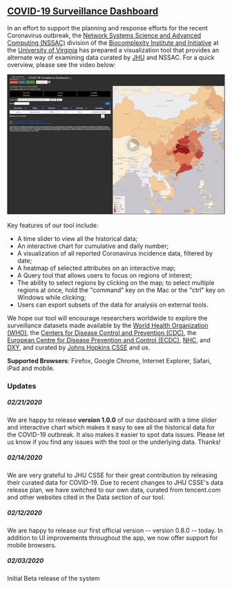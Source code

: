 ## [COVID-19 Surveillance Dashboard](http://nssac.bii.virginia.edu/covid-19/dashboard/) 


In an effort to support the planning and response efforts for the recent Coronavirus outbreak,
the [Network Systems Science and Advanced Computing (NSSAC)](https://biocomplexity.virginia.edu/nssac)
division of the [Biocomplexity Institute and Initiative](https://biocomplexity.virginia.edu/) 
at the [University of Virginia](https://www.virginia.edu/) has prepared a visualization tool that provides an alternate way of examining data curated by [JHU](https://github.com/CSSEGISandData/COVID-19/tree/master/daily_case_updates) and NSSAC. For a quick overview, please see the video below:

[![COVID-19 Surveillance Dashboard](/covid-19/dashboard/videoimage.png)](https://youtu.be/xJWTc3bo8q4 "COVID-19 Surveillance Dashboard")

Key features of our tool include:

- A time slider to view all the historical data;
- An interactive chart for cumulative and daily number;
- A visualization of all reported Coronavirus incidence data, filtered by date;
- A heatmap of selected attributes on an interactive map;
- A Query tool that allows users to focus on regions of interest;
- The ability to select regions by clicking on the map; to select multiple regions at once, hold the "command" key on the Mac or the "ctrl" key on Windows while clicking;
- Users can export subsets of the data for analysis on external tools.

We hope our tool will encourage researchers worldwide to explore the surveillance datasets 
made available by the [World Health Organization (WHO)](https://www.who.int/emergencies/diseases/novel-coronavirus-2019/situation-reports/), the [Centers for Disease Control and Prevention (CDC)](https://www.cdc.gov/coronavirus/2019-ncov/index.html), the [European Centre for Disease Prevention and Control (ECDC)](https://www.ecdc.europa.eu/en/geographical-distribution-2019-ncov-cases), [NHC](http://www.nhc.gov.cn/yjb/s3578/new_list.shtml), and [DXY](https://3g.dxy.cn/newh5/view/pneumonia), and curated by [Johns Hopkins CSSE](https://github.com/CSSEGISandData/COVID-19) and us. 

**Supported Browsers**: Firefox, Google Chrome, Internet Explorer, Safari, iPad and mobile.


### Updates

##### 02/21/2020
We are happy to release **version 1.0.0** of our dashboard with a time slider and interactive chart which makes it easy to see all the historical data for the COVID-19 outbreak. It also makes it easier to spot data issues. Please let us know if you find any issues with the tool or the underlying data. Thanks!

##### 02/14/2020
We are very grateful to JHU CSSE for their great contribution by releasing their curated data for COVID-19. Due to recent changes to JHU CSSE's data release plan, we have switched to our own data, curated from tencent.com and other websites cited in the Data section of our tool.

##### 02/12/2020

We are happy to release our first official version -- version 0.8.0 -- today.
In addition to UI improvements throughout the app, we now offer support for mobile browsers.

##### 02/03/2020

Initial Beta release of the system
